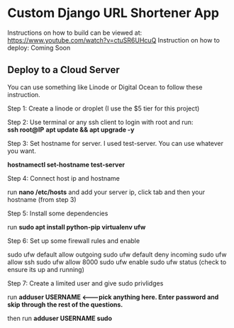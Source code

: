 # Custom Django URL Shortener App
Instructions on how to build can be viewed at: https://www.youtube.com/watch?v=ctuSR6UHcuQ
Instruction on how to deploy: Coming Soon

## Deploy to a Cloud Server

You can use something like Linode or Digital Ocean to follow these instruction.

Step 1: Create a linode or droplet (I use the $5 tier for this project)

Step 2: Use terminal or any ssh client to login with root and run:  
<b>ssh root@IP</b> 
<b>apt update && apt upgrade -y</b>

Step 3: Set hostname for server. I used test-server. You can use whatever you want.

<b>hostnamectl set-hostname test-server</b>

Step 4: Connect host ip and hostname

run <b>nano /etc/hosts</b> and add your server ip, click tab and then your hostname (from step 3)

Step 5: Install some dependencies

run <b>sudo apt install python-pip virtualenv ufw</b>

Step 6: Set up some firewall rules and enable

sudo ufw default allow outgoing
sudo ufw default deny incoming
sudo ufw allow ssh
sudo ufw allow 8000
sudo ufw enable
sudo ufw status (check to ensure its up and running)

Step 7: Create a limited user and give sudo privlidges

run <b> adduser USERNAME <---pick anything here. Enter password and skip through the rest of the questions.</b>

then run <b> adduser USERNAME sudo</b>


